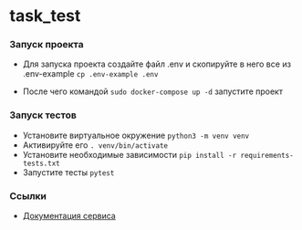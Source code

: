 # task_test



### Запуск проекта

- Для запуска проекта создайте файл .env и скопируйте в него все из
     .env-example ```cp .env-example .env```

- После чего командой ```sudo docker-compose up -d``` запустите проект


### Запуск тестов

- Установите виртуальное окружение ```python3 -m venv venv```
- Активируйте его ```. venv/bin/activate```
- Установите необходимые зависимости ```pip install -r requirements-tests.txt```
- Запустите тесты ```pytest```

### Ссылки

- [Документация сервиса](http://localhost/api/docs)
